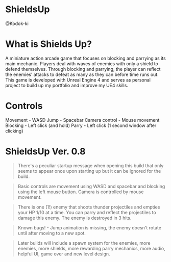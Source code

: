 # ShieldsUp
@Kodok-ki

What is Shields Up?
=========================
A miniature action arcade game that focuses on blocking and parrying as its main mechanic. Players deal with waves of enemies with only a shield to defend themselves. Through blocking and parrying, the player can reflect the enemies’ attacks to defeat as many as they can before time runs out. This game is developed with Unreal Engine 4 and serves as personal project to build up my portfolio and improve my UE4 skills.

Controls
=========================
Movement - WASD
Jump - Spacebar
Camera control - Mouse movement
Blocking - Left click (and hold)
Parry - Left click (1 second window after clicking)


ShieldsUp Ver. 0.8
=========================
>There's a peculiar startup message when opening this build that only seems to appear once upon starting up but it can be ignored for the build.

>Basic controls are movement using WASD and spacebar and blocking using the left mouse button. Camera is controlled by mouse movement.

>There is one (1!) enemy that shoots thunder projectiles and empties your HP 1/10 at a time. You can parry and reflect the projectiles to damage this enemy. The enemy is destroyed in 3 hits.

>Known bugs! - Jump animation is missing, the enemy doesn't rotate until after moving to a new spot.

>Later builds will include a spawn system for the enemies, more enemies, more shields, more rewarding parry mechanics, more audio, helpful UI, game over and new level design.
